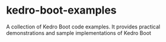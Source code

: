 # kedro-boot-examples
A collection of Kedro Boot code examples. It provides practical demonstrations and sample implementations of Kedro Boot
